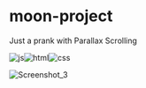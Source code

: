 # moon-project
Just a prank with Parallax Scrolling


![js](https://img.shields.io/badge/javascript-%23323330.svg?style=for-the-badge&logo=javascript&logoColor=%23F7DF1E)![html](https://img.shields.io/badge/html5-%23E34F26.svg?style=for-the-badge&logo=html5&logoColor=white)![css](https://img.shields.io/badge/css3-%231572B6.svg?style=for-the-badge&logo=css3&logoColor=white)

![Screenshot_3](https://user-images.githubusercontent.com/77704994/123565959-e5795d80-d794-11eb-8ddc-5e6a12f6182f.png)
